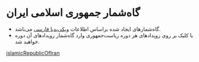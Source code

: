 # گاه‌شمار جمهوری اسلامی ایران
* گاه‌شمارهای ایجاد شده براساس اطلاعات [ویکی‌پدیا فارسی](https://w.wiki/ADih) می‌باشد.
* با کلیک بر روی رویدادهای هر دوره ریاست‌جمهوری وارد گاه‌شمار رویداد‌های آن دوره خواهید شد.

[islamicRepublicOfIran](_timeline/_islamicRepublicOfIran/islamicRepublicOfIran.html ':include height=640px')